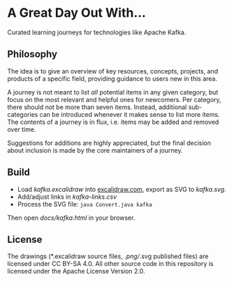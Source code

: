 # A Great Day Out With...

Curated learning journeys for technologies like Apache Kafka.

## Philosophy

The idea is to give an overview of key resources, concepts, projects, and products of a specific field,
providing guidance to users new in this area.

A journey is not meant to list _all_ potential items in any given category, but focus on the most relevant and helpful ones for newcomers.
Per category, there should not be more than seven items. Instead, additional sub-categories can be introduced whenever it makes sense to list more items.
The contents of a journey is in flux, i.e. items may be added and removed over time.

Suggestions for additions are highly appreciated, but the final decision about inclusion is made by the core maintainers of a journey.

## Build

* Load _kafka.excalidraw_ into [excalidraw.com](excalidraw.com), export as SVG to _kafka.svg_.
* Add/adjust links in _kafka-links.csv_
* Process the SVG file: `java Convert.java kafka`

Then open _docs/kafka.html_ in your browser.

## License

The drawings (*.excalidraw source files, *.png/*.svg published files) are  licensed under CC BY-SA 4.0.
All other source code in this repository is licensed under the Apache License Version 2.0.
